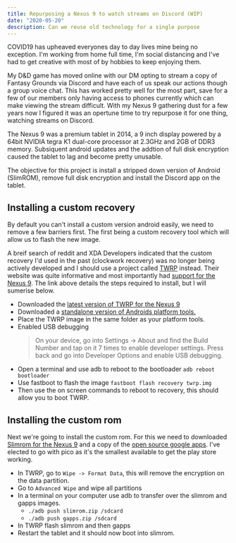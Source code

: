 ```yaml
---
title: Repurposing a Nexus 9 to watch streams on Discord (WIP)
date: "2020-05-20"
description: Can we reuse old technology for a single purpose
---
```


COVID19 has upheaved everyones day to day lives mine being no exception. I'm working from home full time, I'm social distancing and I've had to get creative with most of by hobbies to keep enjoying them.

My D&D game has moved online with our DM opting to stream a copy of Fantasy Grounds via Discord and have each of us speak our actions though a group voice chat. This has worked pretty well for the most part, save for a few of our members only having access to phones currently which can make viewing the stream difficult. With my Nexus 9 gathering dust for a few years now I figured it was an opertune time to try repurpose it for one thing, watching streams on Discord.

The Nexus 9 was a premium tablet in 2014, a 9 inch display powered by a 64bit NVIDIA tegra K1 dual-core processor at 2.3GHz and 2GB of DDR3 memory. Subsiquent android updates and the addtion of full disk encryption caused the tablet to lag and become pretty unusable.

The objective for this project is install a stripped down version of Android (SlimROM), remove full disk encryption and install the Discord app on the tablet.

## Installing a custom recovery
By default you can't install a custom version android easily, we need to remove a few barriers first. The first being a custom recovery tool which will allow us to flash the new image.

A breif search of reddit and XDA Developers indicated that the custom recovery I'd used in the past (clockwork recovery) was no longer being actively developed and I should use a project called [TWRP](https://twrp.me/about/) instead. Their website was quite informative and most importantly had [support for the Nexus 9](https://twrp.me/htc/htcnexus9.html#fastboot-install). The link above details the steps required to install, but I will sumerise below.

* Downloaded the [latest version of TWRP for the Nexus 9](https://eu.dl.twrp.me/flounder/)
* Downloaded a [standalone version of Androids platform tools.](https://developer.android.com/studio/releases/platform-tools)
* Place the TWRP image in the same folder as your platform tools.
* Enabled USB debugging
    >On your device, go into Settings -> About and find the Build Number and tap on it 7 times to enable developer settings. Press back and go into Developer Options and enable USB debugging.
* Open a terminal and use adb to reboot to the bootloader `adb reboot bootloader`
* Use fastboot to flash the image `fastboot flash recovery twrp.img`
* Then use the on screen commands to reboot to recovery, this should allow you to boot TWRP.

## Installing the custom rom
Next we're going to install the custom rom. For this we need to downloaded [Slimrom for the Nexus 9](https://slimroms.org/#/device/flounder) and a copy of the [open source google apps](https://opengapps.org/). I've elected to go with pico as it's the smallest available to get the play store working.

* In TWRP, go to `Wipe -> Format Data`, this will remove the encryption on the data partition. 
* Go to `Advanced Wipe` and wipe all partitions
* In a terminal on your computer use adb to transfer over the slimrom and gapps images. 
    * `./adb push slimrom.zip /sdcard`
    * `./adb push gapps.zip /sdcard`
* In TWRP flash slimrom and then gapps
* Restart the tablet and it should now boot into slimrom.







